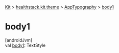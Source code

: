 
[Kit](../../../kit.html) > [healthstack.kit.theme](../index.html) > [AppTypography](index.html) > [body1](body1.html)



# body1



[androidJvm]\
val [body1](body1.html): TextStyle




